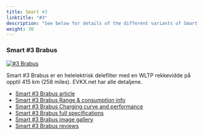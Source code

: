 ```yaml
---
title: Smart #3
linktitle: "#3"
description: "See below for details of the different variants of Smart #3"
weight: 30
---
```

### Smart #3 Brabus

<a href="/models/smart/hash3/hash3_brabus/"><img src="https://media.evkx.net/multimedia/models/smart/hash3/hash3_brabus/main_1_st.jpg" class="img-fluid" alt="#3 Brabus" ></a>

Smart #3 Brabus er en helelektrisk delefilter med en WLTP rekkevidde på opptil 415 km (258 miles). EVKX.net har alle detaljene. 

- [Smart #3 Brabus article](/models/smart/hash3/hash3_brabus/)
- [Smart #3 Brabus Range & consumption info](/models/smart/hash3/hash3_brabus/rangeandconsumption)
- [Smart #3 Brabus Charging curve and performance](/models/smart/hash3/hash3_brabus/chargingcurve)
- [Smart #3 Brabus full specifications](/models/smart/hash3/hash3_brabus/specifications)
- [Smart #3 Brabus image gallery](/models/smart/hash3/hash3_brabus/gallery)
- [Smart #3 Brabus reviews](/models/smart/hash3/hash3_brabus/reviews)

